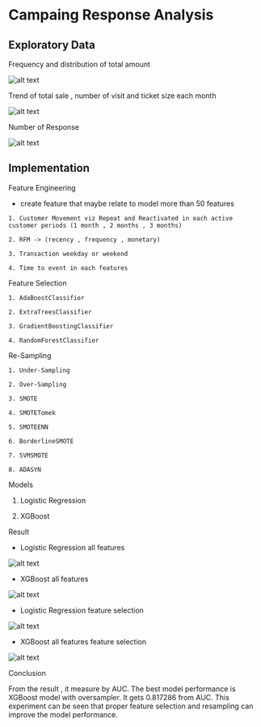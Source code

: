 # Campaing Response Analysis

## Exploratory Data

Frequency and distribution of total amount

![alt text](https://github.com/PisutSukpool/BADS7105-CRM-analytics-and-intelligence/blob/main/Homework%2008/EDA_amount_freq.png?raw=true)

Trend of total sale , number of visit and ticket size each month

![alt text](https://github.com/PisutSukpool/BADS7105-CRM-analytics-and-intelligence/blob/main/Homework%2008/EDA_Trend_Customer.png?raw=true)

Number of Response

![alt text](https://github.com/PisutSukpool/BADS7105-CRM-analytics-and-intelligence/blob/main/Homework%2008/Number_of_Response.png?raw=true)

## Implementation

Feature Engineering

   - create feature that maybe relate to model more than 50 features
   
    1. Customer Movement viz Repeat and Reactivated in each active customer periods (1 month , 2 months , 3 months)
    
    2. RFM -> (recency , frequency , monetary)
    
    3. Transaction weekday or weekend
    
    4. Time to event in each features
 
Feature Selection

    1. AdaBoostClassifier
    
    2. ExtraTreesClassifier
    
    3. GradientBoostingClassifier
    
    4. RandomForestClassifier
    
Re-Sampling

    1. Under-Sampling
    
    2. Over-Sampling
    
    3. SMOTE
    
    4. SMOTETomek
    
    5. SMOTEENN
    
    6. BorderlineSMOTE
    
    7. SVMSMOTE
    
    8. ADASYN
    
Models

   1. Logistic Regression

   2. XGBoost

Result

 - Logistic Regression all features
 
![alt text](https://github.com/PisutSukpool/BADS7105-CRM-analytics-and-intelligence/blob/main/Homework%2008/logreg_eval_all.png?raw=true)

 - XGBoost all features

![alt text](https://github.com/PisutSukpool/BADS7105-CRM-analytics-and-intelligence/blob/main/Homework%2008/xgboost_eval_all.png?raw=true)

 - Logistic Regression feature selection
 
![alt text](https://github.com/PisutSukpool/BADS7105-CRM-analytics-and-intelligence/blob/main/Homework%2008/logreg_eval_filter.png?raw=true)

 - XGBoost all features feature selection

![alt text](https://github.com/PisutSukpool/BADS7105-CRM-analytics-and-intelligence/blob/main/Homework%2008/xgboost_eval_filter.png?raw=true)


Conclusion

   From the result , it measure by AUC. The best model performance is XGBoost model with oversampler. It gets 0.817286 from AUC.
   This experiment can be seen that proper feature selection and resampling can improve the model performance.

